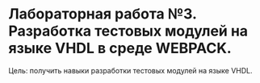 # Лабораторная работа №3. Разработка тестовых модулей на языке VHDL в среде WEBPACK.

Цель: получить навыки разработки тестовых модулей на языке VHDL.

